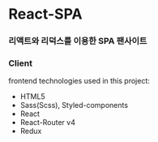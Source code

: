 # React-SPA  

### 리액트와 리덕스를 이용한 SPA 팬사이트    

### Client  
frontend technologies used in this project:  
* HTML5  
* Sass(Scss), Styled-components 
* React  
* React-Router v4
* Redux



